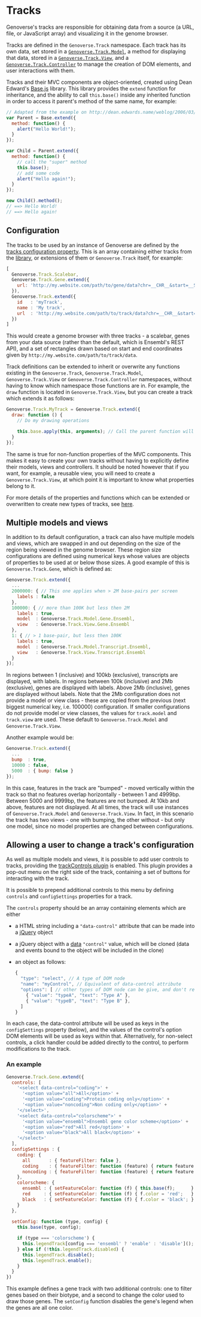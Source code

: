 # Tracks

Genoverse's tracks are responsible for obtaining data from a source (a URL, file, or JavaScript array) and visualizing it in the genome browser.

Tracks are defined in the `Genoverse.Track` namespace. Each track has its own data, set stored in a [`Genoverse.Track.Model`](/docs/tracks/models.md), a method for displaying that data, stored in a [`Genoverse.Track.View`](/docs/tracks/views.md), and a [`Genoverse.Track.Controller`](/docs/tracks/controllers.md) to manage the creation of DOM elements, and user interactions with them. 

Tracks and their MVC components are object-oriented, created using Dean Edward's [Base.js](http://dean.edwards.name/weblog/2006/03/base/) library. This library provides the `extend` function for inheritance, and the ability to call `this.base()` inside any inherited function in order to access it parent's method of the same name, for example:

```javascript
// Adapted from the example on http://dean.edwards.name/weblog/2006/03/base/
var Parent = Base.extend({
  method: function() {
    alert("Hello World!");
  }
});

var Child = Parent.extend({
  method: function() {
    // call the "super" method
    this.base();
    // add some code
    alert("Hello again!");
  }
});

new Child().method();
// ==> Hello World!
// ==> Hello again!
```

## Configuration

The tracks to be used by an instance of Genoverse are defined by the [tracks configuration property](/docs/configuration.md#tracks-default-). This is an array containing either tracks from the [library](/docs/tracks/library.md), or extensions of them or `Genoverse.Track` itself, for example:

```javascript
[
  Genoverse.Track.Scalebar,
  Genoverse.Track.Gene.extend({
    url: 'http://my.website.com/path/to/gene/data?chr=__CHR__&start=__START__&end=__END__'
  }),
  Genoverse.Track.extend({
    id   : 'myTrack',
    name : 'My track',
    url  : 'http://my.website.com/path/to/track/data?chr=__CHR__&start=__START__&end=__END__'
  })
]
```

This would create a genome browser with three tracks - a scalebar, genes from your data source (rather than the default, which is Ensembl's REST API), and a set of rectangles drawn based on start and end coordinates given by `http://my.website.com/path/to/track/data`. 

Track definitions can be extended to inherit or overwrite any functions existing in the `Genoverse.Track`, `Genoverse.Track.Model`, `Genoverse.Track.View` or `Genoverse.Track.Controller` namespaces, without having to know which namespace those functions are in. For example, the `draw` function is located in `Genoverse.Track.View`, but you can create a track which extends it as follows:

```javascript
Genoverse.Track.MyTrack = Genoverse.Track.extend({
  draw: function () {
    // Do my drawing operations

    this.base.apply(this, arguments); // Call the parent function will all the input arguments
  }
});
```

The same is true for non-function properties of the MVC components. This makes it easy to create your own tracks without having to explicitly define their models, views and controllers. It should be noted however that if you want, for example, a reusable view, you will need to create a `Genoverse.Track.View`, at which point it is important to know what properties belong to it.

For more details of the properties and functions which can be extended or overwritten to create new types of tracks, see [here](/docs/tracks/configuration.md).

## Multiple models and views

In addition to its default configuration, a track can also have multiple models and views, which are swapped in and out depending on the size of the region being viewed in the genome browser. These region size configurations are defined using numerical keys whose values are objects of properties to be used at or below those sizes. A good example of this is `Genoverse.Track.Gene`, which is defined as:

```javascript
Genoverse.Track.extend({
  ...
  2000000: { // This one applies when > 2M base-pairs per screen
    labels : false
  },
  100000: { // more than 100K but less then 2M
    labels : true,
    model  : Genoverse.Track.Model.Gene.Ensembl,
    view   : Genoverse.Track.View.Gene.Ensembl
  },
  1: { // > 1 base-pair, but less then 100K
    labels : true,
    model  : Genoverse.Track.Model.Transcript.Ensembl,
    view   : Genoverse.Track.View.Transcript.Ensembl
  }
});
```

In regions between 1 (inclusive) and 100kb (exclusive), transcripts are displayed, with labels. In regions between 100k (inclusive) and 2Mb  (exclusive), genes are displayed with labels. Above 2Mb (inclusive), genes are displayed without labels. Note that the 2Mb configuration does not provide a model or view class - these are copied from the previous (next biggest numerical key, i.e. 100000) configuration. If smaller configurations do not provide model or view classes, the values for `track.model` and `track.view` are used. These default to `Genoverse.Track.Model` and `Genoverse.Track.View`.

Another example would be:

```javascript
Genoverse.Track.extend({
  ...
  bump  : true,
  10000 : false,
  5000  : { bump: false }
});
```

In this case, features in the track are "bumped" - moved vertically within the track so that no features overlap horizontally - between 1 and 4999bp. Between 5000 and 9999bp, the features are not bumped. At 10kb and above, features are not displayed. At all times, the track will use instances of `Genoverse.Track.Model` and `Genoverse.Track.View`. In fact, in this scenario the track has two views - one with bumping, the other without - but only one model, since no model properties are changed between configurations.

## Allowing a user to change a track's configuration

As well as multiple models and views, it is possible to add user controls to tracks, providing the [trackControls plugin](/docs/plugins.md#trackcontrols) is enabled. This plugin provides a pop-out menu on the right side of the track, containing a set of buttons for interacting with the track.

It is possible to prepend additional controls to this menu by defining `controls` and `configSettings` properties for a track. 

The `controls` property should be an array containing elements which are either

- a HTML string including a `"data-control"` attribute that can be made into a [jQuery](http://api.jquery.com/jQuery/#jQuery2) object 
- a jQuery object with a [data](http://api.jquery.com/jQuery.data/) `"control"` value, which will be cloned (data and events bound to the object will be included in the clone)
- an object as follows:
  
  ```javascript
  {
    "type": "select", // A type of DOM node
    "name": "myControl", // Equivalent of data-control attribute
    "options": [ // other types of DOM node can be give, and don't require an options property
      { "value": "typeA", "text": "Type A" },
      { "value": "typeB", "text": "Type B" },
    ]
  }
  ```

In each case, the data-control attribute will be used as keys in the `configSettings` property (below), and the values of the control's option DOM elements will be used as keys within that. Alternatively, for non-select controls, a click handler could be added directly to the control, to perform modifications to the track.

### An example

```javascript
Genoverse.Track.Gene.extend({
  controls: [
    '<select data-control="coding">' +
      '<option value="all">All</option>' +
      '<option value="coding">Protein coding only</option>' +
      '<option value="noncoding">Non coding only</option>' +
    '</select>',
    '<select data-control="colorscheme">' +
      '<option value="ensembl">Ensembl gene color scheme</option>' +
      '<option value="red">All red</option>' +
      '<option value="black">All black</option>' +
    '</select>'
  ],
  configSettings : {
    coding: {
      all       : { featureFilter: false },
      coding    : { featureFilter: function (feature) { return feature.biotype == 'protein_coding'; } },
      noncoding : { featureFilter: function (feature) { return feature.biotype != 'protein_coding'; } }
    },
    colorscheme: {
      ensembl : { setFeatureColor: function (f) { this.base(f);      } },
      red     : { setFeatureColor: function (f) { f.color = 'red';   } },
      black   : { setFeatureColor: function (f) { f.color = 'black'; } }
    }
  },
  
  setConfig: function (type, config) {
    this.base(type, config);

    if (type === 'colorscheme') {
      this.legendTrack[config === 'ensembl' ? 'enable' : 'disable']();
    } else if (!this.legendTrack.disabled) {
      this.legendTrack.disable();
      this.legendTrack.enable();
    }
  }
})
```

This example defines a gene track with two additional controls: one to filter genes based on their biotype, and a second to change the color used to draw those genes. The `setConfig` function disables the gene's legend when the genes are all one color.
